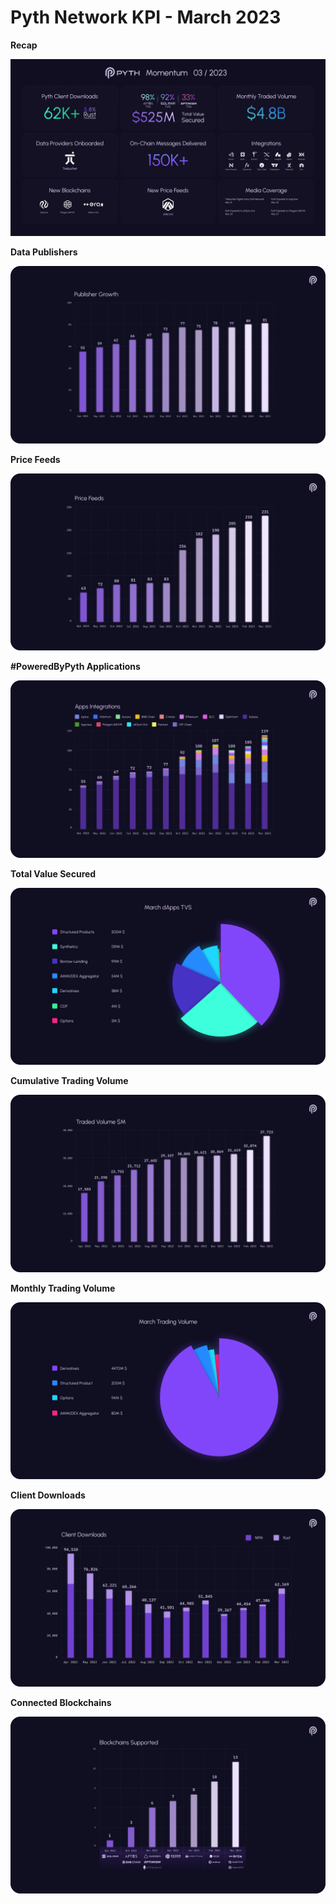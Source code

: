 # Pyth Network KPI - March 2023

**Recap**

![](../../.gitbook/assets/kpi/march-23/pyth-mar-23.jpg)

**Data Publishers**

![](../../.gitbook/assets/kpi/march-23/mar-23-publisher-growth.png)

**Price Feeds**

![](../../.gitbook/assets/kpi/march-23/mar-23-price-feeds.png)

**#PoweredByPyth Applications**

![](../../.gitbook/assets/kpi/march-23/mar-23-apps-integrations.png)

**Total Value Secured**

![](../../.gitbook/assets/kpi/march-23/mar-23-dapps-tvs.png)

**Cumulative Trading Volume**

![](../../.gitbook/assets/kpi/march-23/mar-23-traded-volume.png)

**Monthly Trading Volume**

![](../../.gitbook/assets/kpi/march-23/mar-23-trading-volume.png)

**Client Downloads**

![](../../.gitbook/assets/kpi/march-23/mar-23-client-downloads.png)

**Connected Blockchains**

![](../../.gitbook/assets/kpi/march-23/mar-23-connected-blockchains.png)
